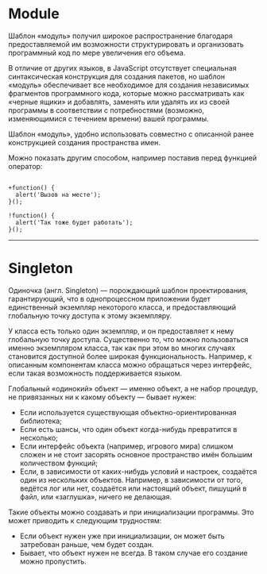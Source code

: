 <h1> Module </h1>
<p> Шаблон «модуль» получил широкое распространение благодаря предоставляемой им возможности структурировать и организовать программный код по мере увеличения его объема. </p>
<p> В отличие от других языков, в JavaScript отсутствует специальная синтаксическая конструкция для создания пакетов, но шаблон «модуль» обеспечивает все необходимое для создания независимых фрагментов программного кода, которые можно рассматривать как «черные ящики» и добавлять, заменять или удалять их из своей программы в соответствии с потребностями (возможно, изменяющимися с течением времени) вашей программы. </p>
<p> Шаблон «модуль», удобно использовать совместно с описанной ранее конструкцией создания пространства имен. </p>

<e> Можно показать другим способом, например поставив перед функцией оператор: </e>

<code>
+function() {
  alert('Вызов на месте');
}();
</code>
<code>
!function() {
  alert('Так тоже будет работать');
}();
</code>
<hr>
<h1> Singleton </h1>
<p> Одиночка (англ. Singleton) — порождающий шаблон проектирования, гарантирующий, что в однопроцессном приложении будет единственный экземпляр некоторого класса, и предоставляющий глобальную точку доступа к этому экземпляру. </p>

<p> У класса есть только один экземпляр, и он предоставляет к нему глобальную точку доступа. Существенно то, что можно пользоваться именно экземпляром класса, так как при этом во многих случаях становится доступной более широкая функциональность. Например, к описанным компонентам класса можно обращаться через интерфейс, если такая возможность поддерживается языком. </p>
<p> Глобальный «одинокий» объект — именно объект, а не набор процедур, не привязанных ни к какому объекту — бывает нужен: </p>
<ul>
    <li> Если используется существующая объектно-ориентированная библиотека; </li>
    <li> Если есть шансы, что один объект когда-нибудь превратится в несколько; </li>
    <li> Если интерфейс объекта (например, игрового мира) слишком сложен и не стоит засорять основное пространство имён большим количеством функций; </li>
    <li> Если, в зависимости от каких-нибудь условий и настроек, создаётся один из нескольких объектов. Например, в зависимости от того, ведётся лог или нет, создаётся или настоящий объект, пишущий в файл, или «заглушка», ничего не делающая. </li>
</ul>
<p> Такие объекты можно создавать и при инициализации программы. Это может приводить к следующим трудностям: </p>
<ul>
    <li> Если объект нужен уже при инициализации, он может быть затребован раньше, чем будет создан. </li>
    <li> Бывает, что объект нужен не всегда. В таком случае его создание можно пропустить. </li>
</ul>

